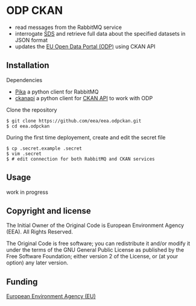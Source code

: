 # ODP CKAN

- read messages from the RabbitMQ service
- interrogate [SDS](http://semantic.eea.europa.eu) and retrieve full data about the specified datasets in JSON format
- updates the [EU Open Data Portal (ODP)](https://open-data.europa.eu/en/data/publisher/eea) using CKAN API

## Installation

Dependencies

- [Pika](https://pika.readthedocs.org/en/0.10.0/) a python client for RabbitMQ
- [ckanapi](https://github.com/ckan/ckanapi) a python client for [CKAN API](http://docs.ckan.org/en/latest/contents.html) to work with ODP

Clone the repository

    $ git clone https://github.com/eea/eea.odpckan.git
    $ cd eea.odpckan

During the first time deployement, create and edit the secret file

    $ cp .secret.example .secret
    $ vim .secret
    $ # edit connection for both RabbitMQ and CKAN services


## Usage

work in progress

## Copyright and license

The Initial Owner of the Original Code is European Environment Agency (EEA).
All Rights Reserved.

The Original Code is free software;
you can redistribute it and/or modify it under the terms of the GNU
General Public License as published by the Free Software Foundation;
either version 2 of the License, or (at your option) any later
version.

## Funding

[European Environment Agency (EU)](http://eea.europa.eu)
